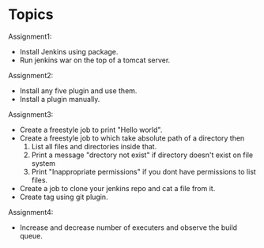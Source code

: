 # Topics

Assignment1:  
* Install Jenkins using package.
* Run jenkins war on the top of a tomcat server.

Assignment2:
* Install any five plugin and use them.
* Install a plugin manually.

Assignment3:
* Create a freestyle job to print "Hello world".
* Create a freestyle job to which take absolute path of a directory then
     1. List all files and directories inside that. 
     2. Print a message "drectory not exist" if directory doesn't exist on file system
     2. Print "Inappropriate permissions" if you dont have permissions to list files. 
* Create a job to clone your jenkins repo and cat a file from it. 
* Create tag using git plugin.

Assignment4:
* Increase and decrease number of executers and observe the build queue.
 

